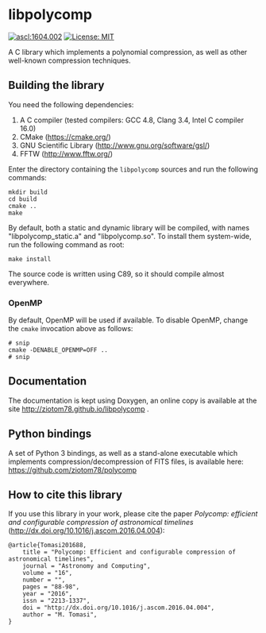 # libpolycomp

[![ascl:1604.002](https://img.shields.io/badge/ascl-1604.002-blue.svg?colorB=262255)](http://ascl.net/1604.002)
[![License: MIT](https://img.shields.io/badge/License-MIT-yellow.svg)](https://opensource.org/licenses/MIT)

A C library which implements a polynomial compression, as well as other
well-known compression techniques.

## Building the library

You need the following dependencies:

1. A C compiler (tested compilers: GCC 4.8, Clang 3.4, Intel C compiler 16.0)
2. CMake (https://cmake.org/)
3. GNU Scientific Library (http://www.gnu.org/software/gsl/)
4. FFTW (http://www.fftw.org/)

Enter the directory containing the `libpolycomp` sources and run the
following commands:

    mkdir build
    cd build
    cmake ..
    make

By default, both a static and dynamic library will be compiled, with
names "libpolycomp_static.a" and "libpolycomp.so". To install them
system-wide, run the following command as root:

    make install

The source code is written using C89, so it should compile almost
everywhere.

### OpenMP

By default, OpenMP will be used if available. To disable OpenMP,
change the ``cmake`` invocation above as follows:

    # snip
    cmake -DENABLE_OPENMP=OFF ..
    # snip

## Documentation

The documentation is kept using Doxygen, an online copy is available
at the site http://ziotom78.github.io/libpolycomp .

## Python bindings

A set of Python 3 bindings, as well as a stand-alone executable which
implements compression/decompression of FITS files, is available here:
https://github.com/ziotom78/polycomp

## How to cite this library

If you use this library in your work, please cite the paper _Polycomp:
efficient and configurable compression of astronomical timelines_
(http://dx.doi.org/10.1016/j.ascom.2016.04.004):
`````
@article{Tomasi201688,
	title = "Polycomp: Efficient and configurable compression of astronomical timelines",
	journal = "Astronomy and Computing",
	volume = "16",
	number = "",
	pages = "88-98",
	year = "2016",
	issn = "2213-1337",
	doi = "http://dx.doi.org/10.1016/j.ascom.2016.04.004",
	author = "M. Tomasi",
}
`````
